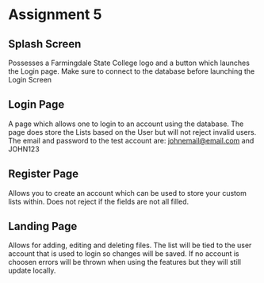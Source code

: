 # Assignment 5

## Splash Screen

Possesses a Farmingdale State College logo and a button which launches the Login page. Make sure to connect to the database before launching the Login Screen

## Login Page

A page which allows one to login to an account using the database. The page does store the Lists based on the User but will not reject invalid users. The email and password to the test account are: johnemail@email.com and JOHN123

## Register Page

Allows you to create an account which can be used to store your custom lists within. Does not reject if the fields are not all filled.

## Landing Page

Allows for adding, editing and deleting files. The list will be tied to the user account that is used to login so changes will be saved. If no account is choosen errors will be thrown when using the features but they will still update locally.
